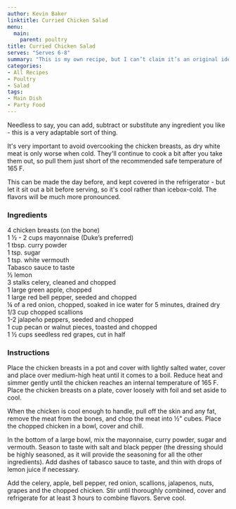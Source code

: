 ```yaml
---
author: Kevin Baker
linktitle: Curried Chicken Salad
menu:
  main:
    parent: poultry
title: Curried Chicken Salad
serves: "Serves 6-8"
summary: "This is my own recipe, but I can’t claim it’s an original idea. Curry chicken salad was a popular dish in the 80s and 90s, and I’ve seen many recipes over the years. It was tasty then, and it’s tasty now. Over the years, I’ve worked out the recipe that I like best. "
categories:
- All Recipes
- Poultry
- Salad
tags:
- Main Dish
- Party Food
---
```

Needless to say, you can add, subtract or substitute any ingredient you like - this is a very adaptable sort of thing.

It's very important to avoid overcooking the chicken breasts, as dry white meat is only worse when cold. They'll continue to cook a bit after you take them out, so pull them just short of the recommended safe temperature of 165 F.

This can be made the day before, and kept covered in the refrigerator - but let it sit out a bit before serving, so it's cool rather than icebox-cold. The flavors will be much more pronounced.

### Ingredients

<div class="ingredient-list">

4 chicken breasts (on the bone)  
1 ½ - 2 cups mayonnaise (Duke’s preferred)  
1 tbsp. curry powder  
1 tsp. sugar  
1 tsp. white vermouth  
Tabasco sauce to taste  
½ lemon  
3 stalks celery, cleaned and chopped  
1 large green apple, chopped  
1 large red bell pepper, seeded and chopped  
¼ of a red onion, chopped, soaked in ice water for 5 minutes, drained dry  
1/3 cup chopped scallions  
1-2 jalapeño peppers, seeded and chopped  
1 cup pecan or walnut pieces, toasted and chopped  
1 ½ cups seedless red grapes, cut in half  

</div>

### Instructions

Place the chicken breasts in   a pot and cover with lightly salted water, cover and place over medium-high heat until it comes to a boil. Reduce heat and simmer gently until the chicken reaches an internal temperature of 165 F. Place the chicken breasts on a plate, cover loosely with foil and set aside to cool.

When the chicken is cool enough to handle, pull off the skin and any fat, remove the meat from the bones, and chop the meat into ½" cubes. Place the chopped chicken in a bowl, cover and chill.

In the bottom of a large bowl, mix the mayonnaise, curry powder, sugar and vermouth. Season to taste with salt and black pepper (the dressing should be highly seasoned, as it will provide the seasoning for all the other ingredients).  Add dashes of tabasco sauce to taste, and thin with drops of lemon juice if necessary.

Add the celery, apple, bell pepper, red onion, scallions, jalapenos, nuts, grapes and the chopped chicken. Stir until thoroughly combined, cover and refrigerate for at least 3 hours to combine flavors. Serve cool.
